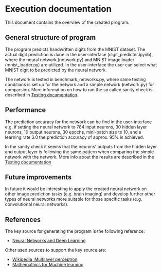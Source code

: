 # Execution documentation

This document contains the overview of the created program.

## General structure of program

The program predicts handwritten digits from the MNIST dataset. The actual digit prediction is done in the user-interface (digit_predicter.ipynb), where the neural network (network.py) and MNIST image loader (mnist_loader.py) are utilized. In the user-interface the user can select what MNIST digit to be predicted by the neural network.

The network is tested in benchmark_networks.py, where same testing conditions is set up for the network and a simple network (network.py) for comparsion. More information on how to run the so called sanity check is described in [Testing documentation](). 

## Performance

The prediction accuracy for the network can be find in the user-interface e.g. if setting the neural network to 784 input neurons, 30 hidden layer neurons, 10 output neurons, 30 epochs, mini-batch size to 10, and a learning rate 3.0 the prediction accuracy of approx. 95% is achieved.

In the sanity check it seems that the neurons' outputs from the hidden layer and output layer is following the same pattern when comparing the simple network with the network. More info about the results are described in the [Testing documentation]() 

## Future improvements

In future it would be interesting to apply the created neural network on other image prediction tasks (e.g. brain imaging) and develop further other types of neural networks more suitable for those specific tasks (e.g. convolutional neural networks).

## References

The key source for generating the program is the following reference:
* [Neural Networks and Deep Learning ](http://neuralnetworksanddeeplearning.com/chap1.html)

Other used sources to support the key source are:

* [Wikipedia, Multilayer perceptron ](https://en.wikipedia.org/wiki/Multilayer_perceptron)
* [Mathemathics for Machine learning ](https://mml-book.github.io/)
